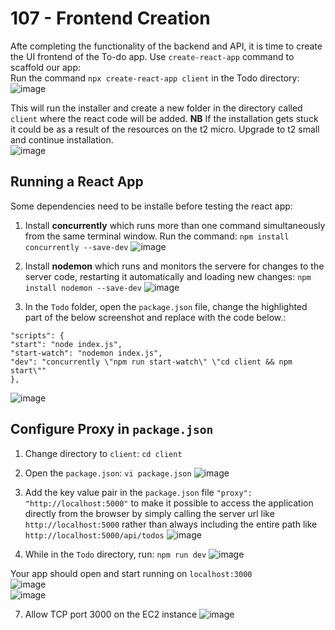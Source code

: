 # 107 - Frontend Creation
Afte completing the functionality of the backend and API, it is time to create the UI frontend of the To-do app. Use ```create-react-app``` command to scaffold our app:  
Run the command ```npx create-react-app client``` in the Todo directory:  
![image](https://github.com/gideonsngo/DevOpsTraining/assets/74353147/cf74e640-afa9-4e53-be2b-8024be0db4e3)  

This will run the installer and create a new folder in the directory called ```client``` where the react code will be added. 
**NB** If the installation gets stuck it could be as a result of the resources on the t2 micro. Upgrade to t2 small and continue installation.  
![image](https://github.com/gideonsngo/DevOpsTraining/assets/74353147/8f95fb72-97d6-40d5-9ce8-4ca0cccc0639)

## Running a React App
Some dependencies need to be installe before testing the react app:  
1. Install **concurrently** which runs more than one command simultaneously from the same terminal window. Run the command: ```npm install concurrently --save-dev```
![image](https://github.com/gideonsngo/DevOpsTraining/assets/74353147/c833f842-1221-42ab-a278-8e103b5b5952)

2. Install **nodemon** which runs and monitors the servere for changes to the server code, restarting it automatically and loading new changes: ```npm install nodemon --save-dev```
![image](https://github.com/gideonsngo/DevOpsTraining/assets/74353147/12ae4e53-c8d8-475c-9985-530995765f5a)

3. In the ```Todo``` folder, open the ```package.json``` file, change the highlighted part of the below screenshot and replace with the code below.:
````
"scripts": {
"start": "node index.js",
"start-watch": "nodemon index.js",
"dev": "concurrently \"npm run start-watch\" \"cd client && npm start\""
},
````
![image](https://github.com/gideonsngo/DevOpsTraining/assets/74353147/13d91684-374c-4b86-a7a0-d92c257804e9)  

## Configure Proxy in ```package.json```
1. Change directory to ```client```: ```cd client```

2. Open the ```package.json```: ```vi package.json```
![image](https://github.com/gideonsngo/DevOpsTraining/assets/74353147/9323483d-f953-4eb6-8804-9feb56c884b7)

4. Add the key value pair in the ```package.json``` file ```"proxy": "http://localhost:5000"``` to make it possible to access the application directly from the browser by simply calling the server url like ```http://localhost:5000``` rather than always including the entire path like ```http://localhost:5000/api/todos```
![image](https://github.com/gideonsngo/DevOpsTraining/assets/74353147/ec428261-7463-4f54-9f1e-c7bc1c811c43)

5. While in the ```Todo``` directory, run: ```npm run dev```
![image](https://github.com/gideonsngo/DevOpsTraining/assets/74353147/4d3201e4-2645-4637-b2e1-e5babbeb88d1)

Your app should open and start running on ```localhost:3000```  
![image](https://github.com/gideonsngo/DevOpsTraining/assets/74353147/6d67340f-c066-4f78-a562-5845dd5f5d98)  
![image](https://github.com/gideonsngo/DevOpsTraining/assets/74353147/8199a765-2a52-4d56-a384-1f026c04bd51)  

7. Allow TCP port 3000 on the EC2 instance
![image](https://github.com/gideonsngo/DevOpsTraining/assets/74353147/bba8e1de-1c0e-4dff-ad4a-409f856199f2)

